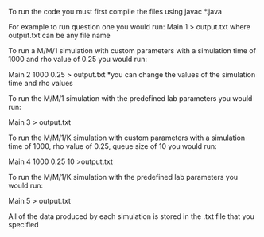 To run the code you must first compile the files using javac *.java

For example to run question one you would run:
Main 1 > output.txt where output.txt can be any file name

To run a M/M/1 simulation with custom parameters with a simulation time of 1000 and rho value of 0.25 you would run:

Main 2 1000 0.25 > output.txt *you can change the values of the simulation time and rho values

To run the M/M/1 simulation with the predefined lab parameters you would run:

Main 3 > output.txt

To run the M/M/1/K simulation with custom parameters with a simulation time of 1000, rho value of 0.25, queue size of 10 you would run:

Main 4 1000 0.25 10 >output.txt

To run the M/M/1/K simulation with the predefined lab parameters you would run:

Main 5 > output.txt


All of the data produced by each simulation is stored in the .txt file that you specified